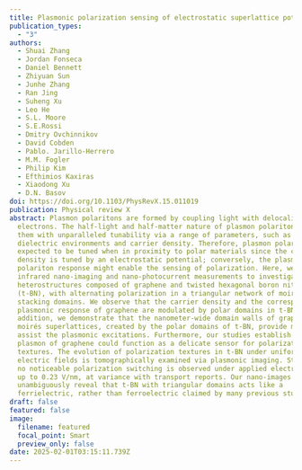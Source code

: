 ```yaml
---
title: Plasmonic polarization sensing of electrostatic superlattice potentials
publication_types:
  - "3"
authors:
  - Shuai Zhang
  - Jordan Fonseca
  - Daniel Bennett
  - Zhiyuan Sun
  - Junhe Zhang
  - Ran Jing
  - Suheng Xu
  - Leo He
  - S.L. Moore
  - S.E.Rossi
  - Dmitry Ovchinnikov
  - David Cobden
  - Pablo. Jarillo-Herrero
  - M.M. Fogler
  - Philip Kim
  - Efthimios Kaxiras
  - Xiaodong Xu
  - D.N. Basov
doi: https://doi.org/10.1103/PhysRevX.15.011019
publication: Physical review X
abstract: Plasmon polaritons are formed by coupling light with delocalized
  electrons. The half-light and half-matter nature of plasmon polaritons endows
  them with unparalleled tunability via a range of parameters, such as
  dielectric environments and carrier density. Therefore, plasmon polaritons are
  expected to be tuned when in proximity to polar materials since the carrier
  density is tuned by an electrostatic potential; conversely, the plasmon
  polariton response might enable the sensing of polarization. Here, we use
  infrared nano-imaging and nano-photocurrent measurements to investigate
  heterostructures composed of graphene and twisted hexagonal boron nitride
  (t-BN), with alternating polarization in a triangular network of moiré
  stacking domains. We observe that the carrier density and the corresponding
  plasmonic response of graphene are modulated by polar domains in t-BN. In
  addition, we demonstrate that the nanometer-wide domain walls of graphene
  moirés superlattices, created by the polar domains of t-BN, provide momenta to
  assist the plasmonic excitations. Furthermore, our studies establish that the
  plasmon of graphene could function as a delicate sensor for polarization
  textures. The evolution of polarization textures in t-BN under uniform
  electric fields is tomographically examined via plasmonic imaging. Strikingly,
  no noticeable polarization switching is observed under applied electric fields
  up to 0.23 V/nm, at variance with transport reports. Our nano-images
  unambiguously reveal that t-BN with triangular domains acts like a
  ferrielectric, rather than ferroelectric claimed by many previous studies.
draft: false
featured: false
image:
  filename: featured
  focal_point: Smart
  preview_only: false
date: 2025-02-01T03:15:11.739Z
---
```


